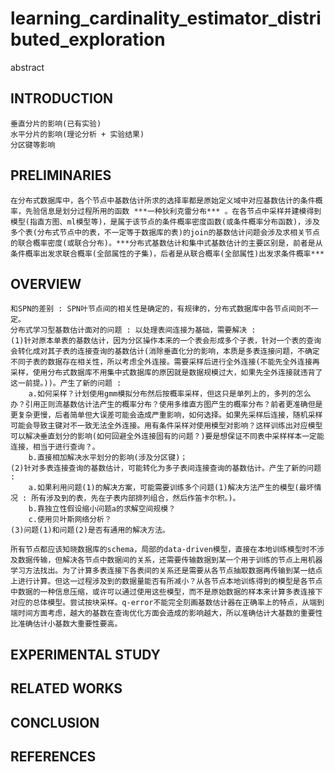 # learning_cardinality_estimator_distributed_exploration  
abstract  
## INTRODUCTION  
    垂直分片的影响(已有实验)  
    水平分片的影响(理论分析 + 实验结果)  
    分区键等影响  
## PRELIMINARIES  
    在分布式数据库中，各个节点中基数估计所求的选择率都是原始定义域中对应基数估计的条件概率，先验信息是划分过程所用的函数 ***一种狄利克雷分布*** 。在各节点中采样并建模得到模型(指直方图、ml模型等)，是属于该节点的条件概率密度函数(或条件概率分布函数)，涉及多个表(分布式节点中的表，不一定等于数据库的表)的join的基数估计问题会涉及求相关节点的联合概率密度(或联合分布)。***分布式基数估计和集中式基数估计的主要区别是，前者是从条件概率出发求联合概率(全部属性的子集)，后者是从联合概率(全部属性)出发求条件概率***  
## OVERVIEW  
    和SPN的差别 : SPN叶节点间的相关性是确定的，有规律的，分布式数据库中各节点间则不一定。
    分布式学习型基数估计面对的问题 : 以处理表间连接为基础，需要解决 :  
    (1)针对原本单表的基数估计，因为分区操作本来的一个表会形成多个子表，针对一个表的查询会转化成对其子表的连接查询的基数估计(消除垂直化分的影响，本质是多表连接问题，不确定不同子表的数据存在相关性，所以考虑全外连接。需要采样后进行全外连接(不能先全外连接再采样，使用分布式数据库不用集中式数据库的原因就是数据规模过大，如果先全外连接就违背了这一前提。))。产生了新的问题 :  
        a.如何采样？计划使用gmm模拟分布然后按概率采样，但这只是单列上的，多列的怎么办？引用正则流基数估计法产生的概率分布？使用多维直方图产生的概率分布？前者更准确但是更复杂更慢，后者简单但大误差可能会造成严重影响，如何选择。如果先采样后连接，随机采样可能会导致主键对不一致无法全外连接。用有条件采样对使用模型对影响？这样训练出对应模型可以解决垂直划分的影响(如何回避全外连接固有的问题？)要是想保证不同表中采样样本一定能连接，相当于进行查询？。  
        b.直接相加解决水平划分的影响(涉及分区键)；  
    (2)针对多表连接查询的基数估计，可能转化为多子表间连接查询的基数估计。产生了新的问题 :  
        a.如果利用问题(1)的解决方案，可能需要训练多个问题(1)解决方法产生的模型(最坏情况 : 所有涉及到的表，先在子表内部排列组合，然后作笛卡尔积。)。  
        b.靠独立性假设缩小问题a的求解空间规模？  
        c.使用贝叶斯网络分析？  
    (3)问题(1)和问题(2)是否有通用的解决方法。  

    所有节点都应该知晓数据库的schema，局部的data-driven模型，直接在本地训练模型时不涉及数据传输，但解决各节点中数据间的关系，还需要传输数据到某一个用于训练的节点上用机器学习方法找出。为了计算多表连接下各表间的关系还是需要从各节点抽取数据再传输到某一结点上进行计算。但这一过程涉及到的数据量能否有所减小？从各节点本地训练得到的模型是各节点中数据的一种信息压缩，或许可以通过使用这些模型，而不是原始数据的样本来计算多表连接下对应的总体模型。尝试按块采样。q-error不能完全刻画基数估计器在正确率上的特点，从端到端时间方面考虑，越大的基数在查询优化方面会造成的影响越大，所以准确估计大基数的重要性比准确估计小基数大重要性要高。  
## EXPERIMENTAL STUDY  
## RELATED WORKS  
## CONCLUSION
## REFERENCES